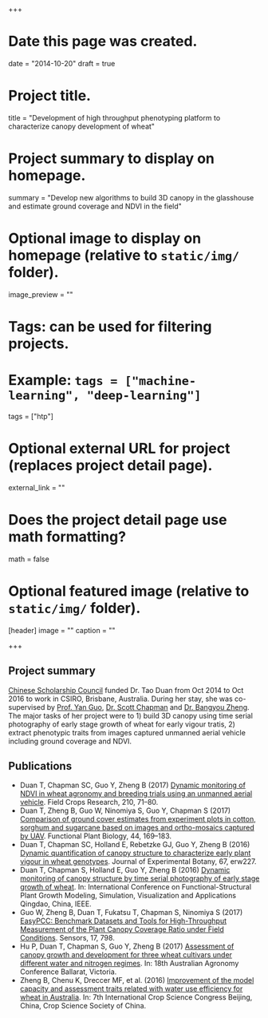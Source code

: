 +++
# Date this page was created.
date = "2014-10-20"
draft = true
# Project title.
title = "Development of high throughput phenotyping platform to characterize canopy development of wheat"

# Project summary to display on homepage.
summary = "Develop new algorithms to build 3D canopy in the glasshouse and estimate ground coverage and NDVI in the field"

# Optional image to display on homepage (relative to `static/img/` folder).
image_preview = ""

# Tags: can be used for filtering projects.
# Example: `tags = ["machine-learning", "deep-learning"]`
tags = ["htp"]

# Optional external URL for project (replaces project detail page).
external_link = ""

# Does the project detail page use math formatting?
math = false

# Optional featured image (relative to `static/img/` folder).
[header]
image = ""
caption = ""

+++

## Project summary

[Chinese Scholarship Council](http://en.csc.edu.cn/) funded Dr. Tao Duan from Oct 2014 to Oct 2016 to work in CSIRO, Brisbane, Australia. During her stay, she was co-supervised by [Prof. Yan Guo](http://zihuan1.cau.edu.cn/art/2012/3/9/art_4420_105360.html), [Dr. Scott Chapman](http://people.csiro.au/C/S/Scott-Chapman) and [Dr. Bangyou Zheng](/). The major tasks of her project were to 1) build 3D canopy using time serial photography of early stage growth of wheat for early vigour tratis, 2) extract phenotypic traits from images captured unmanned aerial vehicle including ground coverage and NDVI. 


## Publications
* Duan T, Chapman SC, Guo Y, Zheng B (2017) [Dynamic monitoring of NDVI in wheat agronomy and breeding trials using an unmanned aerial vehicle](/publication/2017-uva-ndvi/). Field Crops Research, 210, 71–80.
* Duan T, Zheng B, Guo W, Ninomiya S, Guo Y, Chapman S (2017) [Comparison of ground cover estimates from experiment plots in cotton, sorghum and sugarcane based on images and ortho-mosaics captured by UAV](/publication/2016-uva-coverage/). Functional Plant Biology, 44, 169–183.
* Duan T, Chapman SC, Holland E, Rebetzke GJ, Guo Y, Zheng B (2016) [Dynamic quantification of canopy structure to characterize early plant vigour in wheat genotypes](/publication/2016-early-vigour/). Journal of Experimental Botany, 67, erw227.
* Duan T, Chapman S, Holland E, Guo Y, Zheng B (2016) [Dynamic monitoring of canopy structure by time serial photography of early stage growth of wheat](/publication/2016-fspma-earlyvigour/). In: International Conference on Functional-Structural Plant Growth Modeling, Simulation, Visualization and Applications Qingdao, China, IEEE.
* Guo W, Zheng B, Duan T, Fukatsu T, Chapman S, Ninomiya S (2017) [EasyPCC: Benchmark Datasets and Tools for High-Throughput Measurement of the Plant Canopy Coverage Ratio under Field Conditions](/publication/2017-sensors-easypccmd/). Sensors, 17, 798.
* Hu P, Duan T, Chapman S, Guo Y, Zheng B (2017) [Assessment of canopy growth and development for three wheat cultivars under different water and nitrogen regimes](/publication/2017-agronomy-canopyheight/). In: 18th Australian Agronomy Conference Ballarat, Victoria.
* Zheng B, Chenu K, Dreccer MF, et al. (2016) [Improvement of the model capacity and assessment traits related with water use efficiency for wheat in Australia](/publication/2016-icsc-traitmod/). In: 7th International Crop Science Congress Beijing, China, Crop Science Society of China.

